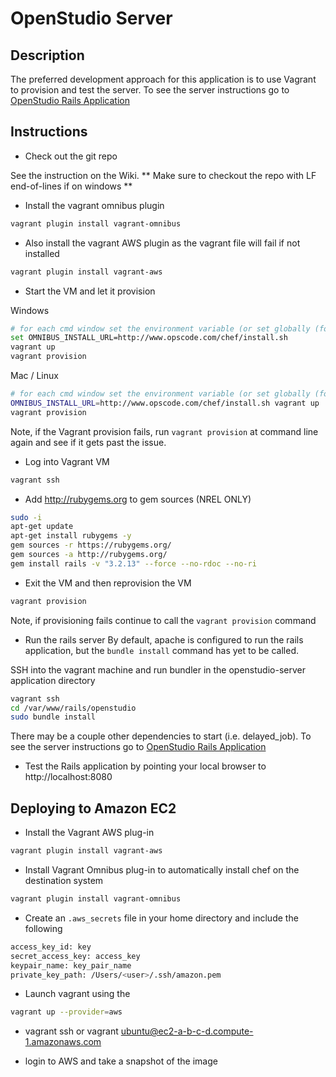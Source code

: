 # OpenStudio Server

## Description
The preferred development approach for this application is to use Vagrant to provision and test the server.  To see the server instructions go to [OpenStudio Rails Application](./openstudio-server/README.md)

## Instructions

- Check out the git repo

See the instruction on the Wiki. ** Make sure to checkout the repo with LF end-of-lines if on windows **

- Install the vagrant omnibus plugin

```sh
vagrant plugin install vagrant-omnibus
```

- Also install the vagrant AWS plugin as the vagrant file will fail if not installed 

```sh
vagrant plugin install vagrant-aws
```

- Start the VM and let it provision

Windows

```sh
# for each cmd window set the environment variable (or set globally (for NREL only)
set OMNIBUS_INSTALL_URL=http://www.opscode.com/chef/install.sh
vagrant up
vagrant provision
```

Mac / Linux

```sh
# for each cmd window set the environment variable (or set globally (for NREL only)
OMNIBUS_INSTALL_URL=http://www.opscode.com/chef/install.sh vagrant up
vagrant provision
```

Note, if the Vagrant provision fails, run `vagrant provision` at command line again and see if it gets past the issue.

- Log into Vagrant VM

```sh
vagrant ssh
```

- Add http://rubygems.org to gem sources (NREL ONLY)

```sh
sudo -i
apt-get update
apt-get install rubygems -y
gem sources -r https://rubygems.org/
gem sources -a http://rubygems.org/
gem install rails -v "3.2.13" --force --no-rdoc --no-ri
```

- Exit the VM and then reprovision the VM

```sh
vagrant provision
```

Note, if provisioning fails continue to call the `vagrant provision` command

- Run the rails server
By default, apache is configured to run the rails application, but the `bundle install` command has yet to be called.

SSH into the vagrant machine and run bundler in the openstudio-server application directory

```sh
vagrant ssh
cd /var/www/rails/openstudio
sudo bundle install
```

There may be a couple other dependencies to start (i.e. delayed_job).  To see the server instructions go to [OpenStudio Rails Application](./openstudio-server/README.md)

- Test the Rails application by pointing your local browser to http://localhost:8080

## Deploying to Amazon EC2

- Install the Vagrant AWS plug-in

```sh
vagrant plugin install vagrant-aws
```

- Install Vagrant Omnibus plug-in to automatically install chef on the destination system

```sh
vagrant plugin install vagrant-omnibus
```

- Create an `.aws_secrets` file in your home directory and include the following

```sh
access_key_id: key
secret_access_key: access_key
keypair_name: key_pair_name
private_key_path: /Users/<user>/.ssh/amazon.pem
```

- Launch vagrant using the

```sh
vagrant up --provider=aws
```

- vagrant ssh or vagrant ubuntu@ec2-a-b-c-d.compute-1.amazonaws.com

- login to AWS and take a snapshot of the image



